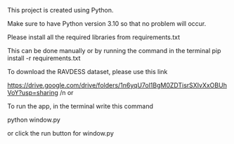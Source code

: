 This project is created using Python.

Make sure to have Python version 3.10 so that no problem will occur.

Please install all the required libraries from requirements.txt

This can be done manually or by running the command in the terminal
pip install -r requirements.txt

To download the RAVDESS dataset, please use this link

https://drive.google.com/drive/folders/1n6yqU7ol1BgM0ZDTisrSXIvXxOBUhVoY?usp=sharing
/n or


To run the app, in the terminal write this command

python window.py

or click the run button for window.py
